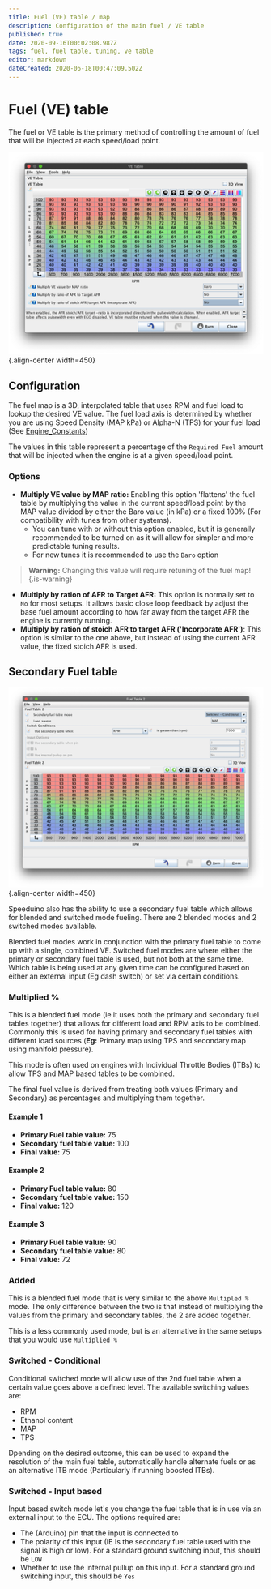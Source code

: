 ```yaml
---
title: Fuel (VE) table / map
description: Configuration of the main fuel / VE table 
published: true
date: 2020-09-16T00:02:08.987Z
tags: fuel, fuel table, tuning, ve table
editor: markdown
dateCreated: 2020-06-18T00:47:09.502Z
---
```


# Fuel (VE) table

The fuel or VE table is the primary method of controlling the amount of fuel that will be injected at each speed/load point. 

![VE Table 1](/img/tuning/ve_table.png){.align-center width=450}

## Configuration
The fuel map is a 3D, interpolated table that uses RPM and fuel load to lookup the desired VE value. The fuel load axis is determined by whether you are using Speed Density (MAP kPa) or Alpha-N (TPS) for your fuel load (See [Engine_Constants](/en/configuration/Engine_Constants))

The values in this table represent a percentage of the `Required Fuel` amount that will be injected when the engine is at a given speed/load point. 

### Options
- **Multiply VE value by MAP ratio:** Enabling this option 'flattens' the fuel table by multiplying the value in the current speed/load point by the MAP value divided by either the Baro value (in kPa) or a fixed 100% (For compatibility with tunes from other systems). 
  - You can tune with or without this option enabled, but it is generally recommended to be turned on as it will allow for simpler and more predictable tuning results. 
  - For new tunes it is recommended to use the `Baro` option
  
> **Warning:** Changing this value will require retuning of the fuel map!{.is-warning}

- **Multiply by ration of AFR to Target AFR:** This option is normally set to `No` for most setups. It allows basic close loop feedback by adjust the base fuel amount according to how far away from the target AFR the engine is currently running. 
- **Multiply by ration of stoich AFR to target AFR ('Incorporate AFR')**: This option is similar to the one above, but instead of using the current AFR value, the fixed stoich AFR is used. 



## Secondary Fuel table

![Secondary Fuel table](/img/tuning/2nd_fuel_table.png){.align-center width=450}

Speeduino also has the ability to use a secondary fuel table which allows for blended and switched mode fueling. There are 2 blended modes and 2 switched modes available.

Blended fuel modes work in conjunction with the primary fuel table to come up with a single, combined VE. Switched fuel modes are where either the primary or secondary fuel table is used, but not both at the same time. Which table is being used at any given time can be configured based on either an external input (Eg dash switch) or set via certain conditions. 


### Multiplied %
This is a blended fuel mode (ie it uses both the primary and secondary fuel tables together) that allows for different load and RPM axis to be combined. Commonly this is used for having primary and secondary fuel tables with different load sources (**Eg:** Primary map using TPS and secondary map using manifold pressure). 

This mode is often used on engines with Individual Throttle Bodies (ITBs) to allow TPS and MAP based tables to be combined.

The final fuel value is derived from treating both values (Primary and Secondary) as percentages and multiplying them together. 

#### Example 1
* **Primary Fuel table value:** 75
* **Secondary fuel table value:** 100
* **Final value:** 75 

#### Example 2
* **Primary Fuel table value:** 80
* **Secondary fuel table value:** 150
* **Final value:** 120

#### Example 3
* **Primary Fuel table value:** 90
* **Secondary fuel table value:** 80
* **Final value:** 72

### Added
This is a blended fuel mode that is very similar to the above `Multipled %` mode. The only difference between the two is that instead of multiplying the values from the primary and secondary tables, the 2 are added together. 

This is a less commonly used mode, but is an alternative in the same setups that you would use `Multiplied %`

### Switched - Conditional
Conditional switched mode will allow use of the 2nd fuel table when a certain value goes above a defined level. The available switching values are:

* RPM
* Ethanol content
* MAP 
* TPS

Dpending on the desired outcome, this can be used to expand the resolution of the main fuel table, automatically handle alternate fuels or as an alternative ITB mode (Particularly if running boosted ITBs). 

### Switched - Input based
Input based switch mode let's you change the fuel table that is in use via an external input to the ECU. The options required are:

* The (Arduino) pin that the input is connected to
* The polarity of this input (IE Is the secondary fuel table used with the signal is high or low). For a standard ground switching input, this should be `LOW`
* Whether to use the internal pullup on this input. For a standard ground switching input, this should be `Yes`

